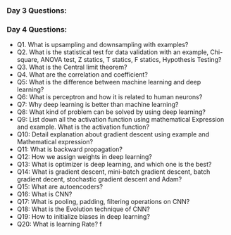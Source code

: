 ### Day 3 Questions:



### Day 4 Questions:
- Q1. What is upsampling and downsampling with examples?
- Q2. What is the statistical test for data validation with an example, Chi-square, ANOVA test, Z statics, T statics, F statics, Hypothesis Testing?
- Q3. What is the Central limit theorem?
- Q4. What are the correlation and coefficient?
- Q5: What is the difference between machine learning and deep learning?
- Q6: What is perceptron and how it is related to human neurons?
- Q7: Why deep learning is better than machine learning?
- Q8: What kind of problem can be solved by using deep learning?
- Q9: List down all the activation function using mathematical Expression and example. What is the activation function?
- Q10: Detail explanation about gradient descent using example and Mathematical expression?
- Q11: What is backward propagation?
- Q12: How we assign weights in deep learning?
- Q13: What is optimizer is deep learning, and which one is the best?
- Q14: What is gradient descent, mini-batch gradient descent, batch gradient decent, stochastic gradient descent and Adam?
- Q15: What are autoencoders?
- Q16: What is CNN?
- Q17: What is pooling, padding, filtering operations on CNN?
- Q18: What is the Evolution technique of CNN?
- Q19: How to initialize biases in deep learning?
- Q20: What is learning Rate?
f
